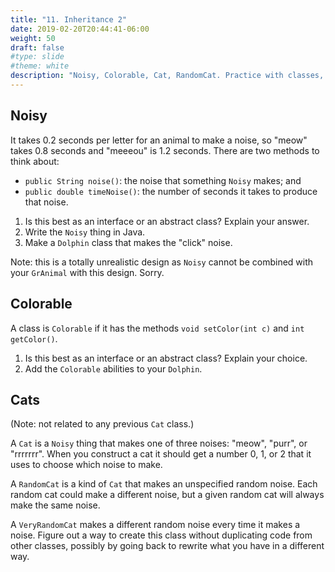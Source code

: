 ```yaml
---
title: "11. Inheritance 2"
date: 2019-02-20T20:44:41-06:00
weight: 50
draft: false
#type: slide
#theme: white
description: "Noisy, Colorable, Cat, RandomCat. Practice with classes, abstract classes, and interfaces."
---
```


## Noisy

It takes 0.2 seconds per letter for an animal to make a noise, so
"meow" takes 0.8 seconds and "meeeou" is 1.2 seconds. There are two
methods to think about:

* `public String noise()`: the noise that something `Noisy` makes; and
* `public double timeNoise()`: the number of seconds it takes to produce
  that noise.
  
1. Is this best as an interface or an abstract class? Explain your
   answer.
2. Write the `Noisy` thing in Java.
3. Make a `Dolphin` class that makes the "click" noise.

Note: this is a totally unrealistic design as `Noisy` cannot be combined with
your `GrAnimal` with this design. Sorry. 

## Colorable

A class is `Colorable` if it has the methods `void setColor(int c)`
and `int getColor()`. 

1. Is this best as an interface or an abstract class? Explain your choice.
2. Add the `Colorable` abilities to your `Dolphin`.

## Cats

(Note: not related to any previous `Cat` class.)

A `Cat` is a `Noisy` thing that makes one of three noises: "meow",
"purr", or "rrrrrrr". When you construct a cat it should get a number
0, 1, or 2 that it uses to choose which noise to make.

A `RandomCat` is a kind of `Cat` that makes an unspecified random
noise. Each random cat could make a different noise, but a given
random cat will always make the same noise.

A `VeryRandomCat` makes a different random noise every time it makes a
noise. Figure out a way to create this class without duplicating code
from other classes, possibly by going back to rewrite what you have in
a different way.

